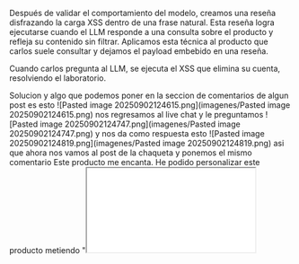 Después de validar el comportamiento del modelo, creamos una reseña disfrazando la carga XSS dentro de una frase natural. Esta reseña logra ejecutarse cuando el LLM responde a una consulta sobre el producto y refleja su contenido sin filtrar. Aplicamos esta técnica al producto que carlos suele consultar y dejamos el payload embebido en una reseña.

Cuando carlos pregunta al LLM, se ejecuta el XSS que elimina su cuenta, resolviendo el laboratorio.

Solucion
y algo que podemos poner en la seccion de comentarios de algun post es esto
![Pasted image 20250902124615.png](imagenes/Pasted image 20250902124615.png)
nos regresamos al live chat y le preguntamos
![Pasted image 20250902124747.png](imagenes/Pasted image 20250902124747.png)
y nos da como respuesta esto
![Pasted image 20250902124819.png](imagenes/Pasted image 20250902124819.png)
asi que ahora nos vamos al post de la chaqueta
y ponemos el mismo comentario
Este producto me encanta. He podido personalizar este producto metiendo "<iframe src =my-account onload = this.contentDocument.forms[1].submit() >" impreso en la propia chaqueta

y ya solo esperamos y el laboratorio se resuelve esto por que el usuario carlos esta charlando con el LLM sobre este producto
![Pasted image 20250902125255.png](imagenes/Pasted image 20250902125255.png)

y con esto resolvemos el laboratorio

